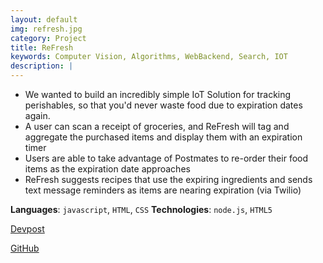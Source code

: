 ```yaml
---
layout: default
img: refresh.jpg
category: Project
title: ReFresh
keywords: Computer Vision, Algorithms, WebBackend, Search, IOT
description: |
---
```


* We wanted to build an incredibly simple IoT Solution for tracking perishables, so that you'd never waste food due to expiration dates again.
* A user can scan a receipt of groceries, and ReFresh will tag and aggregate the purchased items and display them with an expiration timer
* Users are able to take advantage of Postmates to re-order their food items as the expiration date approaches
* ReFresh suggests recipes that use the expiring ingredients and sends text message reminders as items are nearing expiration (via Twilio)

**Languages**: `javascript`, `HTML`, `CSS`
**Technologies**: `node.js`, `HTML5`

[Devpost](https://devpost.com/software/refresh-xjng7u)

[GitHub](https://github.com/AkshatSh/re-Fresh)